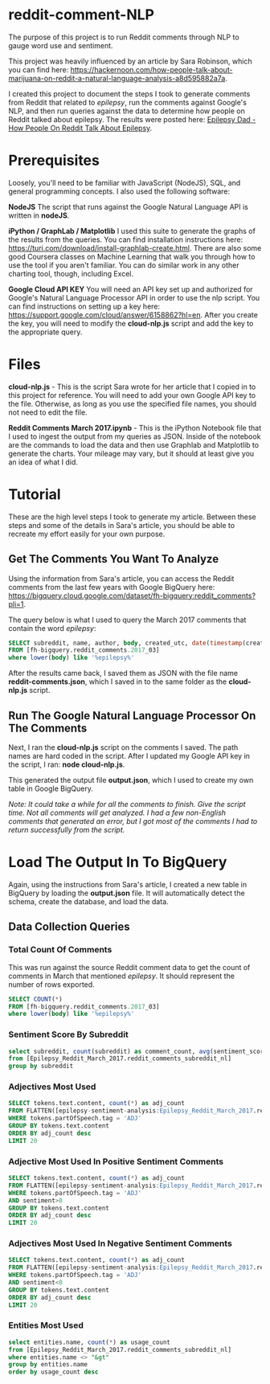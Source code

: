 # reddit-comment-NLP
The purpose of this project is to run Reddit comments through NLP to gauge word use and sentiment.

This project was heavily influenced by an article by Sara Robinson, which you can find here: https://hackernoon.com/how-people-talk-about-marijuana-on-reddit-a-natural-language-analysis-a8d595882a7a.

I created this project to document the steps I took to generate comments from Reddit that related to *epilepsy*, run the comments against Google's NLP, and then run queries against the data to determine how people on Reddit talked about epilepsy. The results were posted here: [Epilepsy Dad - How People On Reddit Talk About Epilepsy](http://wp.me/p5LXkj-xs).

# Prerequisites

Loosely, you'll need to be familiar with JavaScript (NodeJS), SQL, and general programming concepts. I also used the following software:

**NodeJS** The script that runs against the Google Natural Language API is written in **nodeJS**.

**iPython / GraphLab / Matplotlib** I used this suite to generate the graphs of the results from the queries. You can find installation instructions here: https://turi.com/download/install-graphlab-create.html. There are also some good Coursera classes on Machine Learning that walk you through how to use the tool if you aren't familiar. You can do similar work in any other charting tool, though, including Excel.

**Google Cloud API KEY** You will need an API key set up and authorized for Google's Natural Language Processor API in order to use the nlp script. You can find instructions on setting up a key here: https://support.google.com/cloud/answer/6158862?hl=en. After you create the key, you will need to modify the **cloud-nlp.js** script and add the key to the appropriate query.

# Files

**cloud-nlp.js** - This is the script Sara wrote for her article that I copied in to this project for reference. You will need to add your own Google API key to the file. Otherwise, as long as you use the specified file names, you should not need to edit the file.

**Reddit Comments March 2017.ipynb** - This is the iPython Notebook file that I used to ingest the output from my queries as JSON. Inside of the notebook are the commands to load the data and then use Graphlab and Matplotlib to generate the charts. Your mileage may vary, but it should at least give you an idea of what I did.

# Tutorial

These are the high level steps I took to generate my article. Between these steps and some of the details in Sara's article, you should be able to recreate my effort easily for your own purpose.

## Get The Comments You Want To Analyze

Using the information from Sara's article, you can access the Reddit comments from the last few years with Google BigQuery here: https://bigquery.cloud.google.com/dataset/fh-bigquery:reddit_comments?pli=1.

The query below is what I used to query the March 2017 comments that contain the word *epilepsy*:

```sql
SELECT subreddit, name, author, body, created_utc, date(timestamp(created_utc*1000000))
FROM [fh-bigquery.reddit_comments.2017_03]
where lower(body) like '%epilepsy%'
```

After the results came back, I saved them as JSON with the file name **reddit-comments.json**, which I saved in to the same folder as the **cloud-nlp.js** script.

## Run The Google Natural Language Processor On The Comments

Next, I ran the **cloud-nlp.js** script on the comments I saved. The path names are hard coded in the script. After I updated my Google API key in the script, I ran: **node cloud-nlp.js**.

This generated the output file **output.json**, which I used to create my own table in Google BigQuery.

*Note: It could take a while for all the comments to finish. Give the script time. Not all comments will get analyzed. I had a few non-English comments that generated an error, but I got most of the comments I had to return successfully from the script.*

# Load The Output In To BigQuery

Again, using the instructions from Sara's article, I created a new table in BigQuery by loading the **output.json** file. It will automatically detect the schema, create the database, and load the data.

## Data Collection Queries

### Total Count Of Comments

This was run against the source Reddit comment data to get the count of comments in March that mentioned *epilepsy*. It should represent the number of rows exported.

```sql
SELECT COUNT(*)
FROM [fh-bigquery.reddit_comments.2017_03]
where lower(body) like '%epilepsy%'
```

### Sentiment Score By Subreddit

```sql
select subreddit, count(subreddit) as comment_count, avg(sentiment_score) as avg_score, max(sentiment_score) as max_score, min(sentiment_score) as min_score
from [Epilepsy_Reddit_March_2017.reddit_comments_subreddit_nl]
group by subreddit
```

### Adjectives Most Used

```sql
SELECT tokens.text.content, count(*) as adj_count
FROM FLATTEN([epilepsy-sentiment-analysis:Epilepsy_Reddit_March_2017.reddit_comments_nl] , tokens)
WHERE tokens.partOfSpeech.tag = 'ADJ'
GROUP BY tokens.text.content
ORDER BY adj_count desc
LIMIT 20
```

### Adjective Most Used In Positive Sentiment Comments

```sql
SELECT tokens.text.content, count(*) as adj_count
FROM FLATTEN([epilepsy-sentiment-analysis:Epilepsy_Reddit_March_2017.reddit_comments_nl] , tokens)
WHERE tokens.partOfSpeech.tag = 'ADJ'
AND sentiment>0
GROUP BY tokens.text.content
ORDER BY adj_count desc
LIMIT 20
```

### Adjectives Most Used In Negative Sentiment Comments

```sql
SELECT tokens.text.content, count(*) as adj_count
FROM FLATTEN([epilepsy-sentiment-analysis:Epilepsy_Reddit_March_2017.reddit_comments_nl] , tokens)
WHERE tokens.partOfSpeech.tag = 'ADJ'
AND sentiment<0
GROUP BY tokens.text.content
ORDER BY adj_count desc
LIMIT 20
```

### Entities Most Used

```sql
select entities.name, count(*) as usage_count
from [Epilepsy_Reddit_March_2017.reddit_comments_subreddit_nl]
where entities.name <> "&gt"
group by entities.name
order by usage_count desc
```

